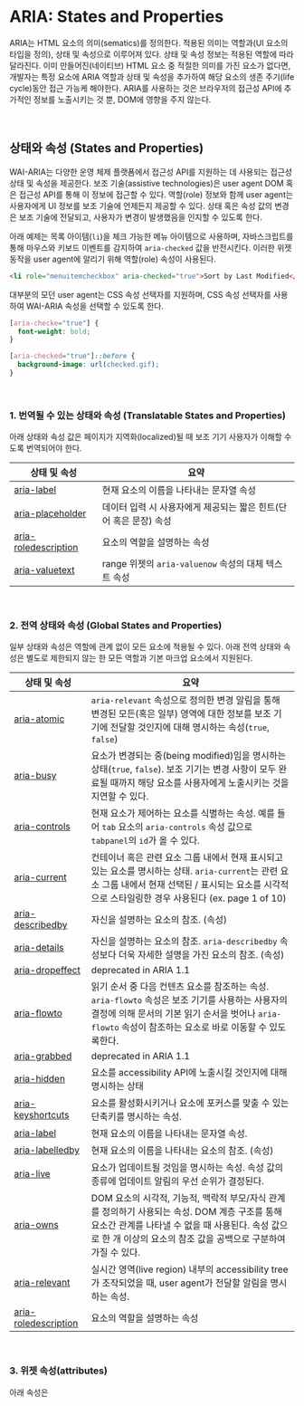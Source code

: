 # ARIA: States and Properties

ARIA는 HTML 요소의 의미(sematics)를 정의한다. 적용된 의미는 역할과(UI 요소의 타입을 정의), 상태 및 속성으로 이루어져 있다. 상태 및 속성 정보는 적용된 역할에 따라 달라진다. 이미 만들어진(네이티브) HTML 요소 중 적절한 의미를 가진 요소가 없다면, 개발자는 특정 요소에 ARIA 역할과 상태 및 속성을 추가하여 해당 요소의 생존 주기(life cycle)동안 접근 가능케 해야한다. ARIA를 사용하는 것은 브라우저의 접근성 API에 추가적인 정보를 노출시키는 것 뿐, DOM에 영향을 주지 않는다.

&nbsp;  

## 상태와 속성 (States and Properties)

WAI-ARIA는 다양한 운영 체제 플랫폼에서 접근성 API를 지원하는 데 사용되는 접근성 상태 및 속성을 제공한다. 보조 기술(assistive technologies)은 user agent DOM 혹은 접근성 API를 통해 이 정보에 접근할 수 있다. 역할(role) 정보와 함께 user agent는 사용자에게 UI 정보를 보조 기술에 언제든지 제공할 수 있다. 상태 혹은 속성 값의 변경은 보조 기술에 전달되고, 사용자가 변경이 발생했음을 인지할 수 있도록 한다.

아래 예제는 목록 아이템(`li`)을 체크 가능한 메뉴 아이템으로 사용하며, 자바스크립트를 통해 마우스와 키보드 이벤트를 감지하여 `aria-checked` 값을 반전시킨다. 이러한 위젯 동작을 user agent에 알리기 위해 역할(role) 속성이 사용된다.

```html
<li role="menuitemcheckbox" aria-checked="true">Sort by Last Modified</li>
```

대부분의 모던 user agent는 CSS 속성 선택자를 지원하며, CSS 속성 선택자를 사용하여 WAI-ARIA 속성을 선택할 수 있도록 한다.

```css
[aria-checke="true"] {
  font-weight: bold;
}

[aria-checked="true"]::before {
  background-image: url(checked.gif);
}
```

&nbsp;  

### 1. 번역될 수 있는 상태와 속성 (Translatable States and Properties)

아래 상태와 속성 값은 페이지가 지역화(localized)될 때 보조 기기 사용자가 이해할 수도록 번역되어야 한다.

| 상태 및 속성                                                 | 요약                                                         |
| ------------------------------------------------------------ | ------------------------------------------------------------ |
| [aria-label](https://www.w3.org/TR/wai-aria-1.2/#aria-label) | 현재 요소의 이름을 나타내는 문자열 속성                      |
| [aria-placeholder](https://www.w3.org/TR/wai-aria-1.2/#aria-placeholder) | 데이터 입력 시 사용자에게 제공되는 짧은 힌트(단어 혹은 문장) 속성 |
| [aria-roledescription](https://www.w3.org/TR/wai-aria-1.2/#aria-roledescription) | 요소의 역할을 설명하는 속성                                  |
| [aria-valuetext](https://www.w3.org/TR/wai-aria-1.2/#aria-valuetext) | range 위젯의 `aria-valuenow` 속성의 대체 텍스트 속성         |

&nbsp;  

### 2. 전역 상태와 속성 (Global States and Properties)

일부 상태와 속성은 역할에 관계 없이 모든 요소에 적용될 수 있다. 아래 전역 상태와 속성은 별도로 제한되지 않는 한 모든 역할과 기본 마크업 요소에서 지원된다.

| 상태 및 속성                                                 | 요약                                                         |
| ------------------------------------------------------------ | ------------------------------------------------------------ |
| [aria-atomic](https://www.w3.org/TR/wai-aria-1.2/#aria-atomic) | `aria-relevant` 속성으로 정의한 변경 알림을 통해 변경된 모든(혹은 일부) 영역에 대한 정보를 보조 기기에 전달할 것인지에 대해 명시하는 속성(`true`, `false`) |
| [aria-busy](https://www.w3.org/TR/wai-aria-1.2/#aria-busy)   | 요소가 변경되는 중(being modified)임을 명시하는 상태(`true`, `false`). 보조 기기는 변경 사항이 모두 완료될 때까지 해당 요소를 사용자에게 노출시키는 것을 지연할 수 있다. |
| [aria-controls](https://www.w3.org/TR/wai-aria-1.2/#aria-controls) | 현재 요소가 제어하는 요소를 식별하는 속성. 예를 들어 `tab` 요소의 `aria-controls` 속성 값으로 `tabpanel`의 `id`가 올 수 있다. |
| [aria-current](https://www.w3.org/TR/wai-aria-1.2/#aria-current) | 컨테이너 혹은 관련 요소 그룹 내에서 현재 표시되고 있는 요소를 명시하는 상태. `aria-current`는 관련 요소 그룹 내에서 현재 선택된 / 표시되는 요소를 시각적으로 스타일링한 경우 사용된다 (ex. page 1 of 10) |
| [aria-describedby](https://www.w3.org/TR/wai-aria-1.2/#aria-describedby) | 자신을 설명하는 요소의 참조. (속성)                          |
| [aria-details](https://www.w3.org/TR/wai-aria-1.2/#aria-details) | 자신을 설명하는 요소의 참조. `aria-describedby` 속성보다 더욱 자세한 설명을 가진 요소의 참조. (속성) |
| [aria-dropeffect](https://www.w3.org/TR/wai-aria-1.2/#aria-dropeffect) | deprecated in ARIA 1.1                                       |
| [aria-flowto](https://www.w3.org/TR/wai-aria-1.2/#aria-flowto) | 읽기 순서 중 다음 컨텐츠 요소를 참조하는 속성. `aria-flowto` 속성은 보조 기기를 사용하는 사용자의 결정에 의해 문서의 기본 읽기 순서을 벗어나 `aria-flowto` 속성이 참조하는 요소로 바로 이동할 수 있도록한다. |
| [aria-grabbed](https://www.w3.org/TR/wai-aria-1.2/#aria-grabbed) | deprecated in ARIA 1.1                                       |
| [aria-hidden](https://www.w3.org/TR/wai-aria-1.2/#aria-hidden) | 요소를 accessibility API에 노출시킬 것인지에 대해 명시하는 상태 |
| [aria-keyshortcuts](https://www.w3.org/TR/wai-aria-1.2/#aria-keyshortcuts) | 요소를 활성화시키거나 요소에 포커스를 맞출 수 있는 단축키를 명시하는 속성. |
| [aria-label](https://www.w3.org/TR/wai-aria-1.2/#aria-label) | 현재 요소의 이름을 나타내는 문자열 속성.                     |
| [aria-labelledby](https://www.w3.org/TR/wai-aria-1.2/#aria-labelledby) | 현재 요소의 이름을 나타내는 요소의 참조. (속성)              |
| [aria-live](https://www.w3.org/TR/wai-aria-1.2/#aria-live)   | 요소가 업데이트될 것임을 명시하는 속성. 속성 값의 종류에 업데이트 알림의 우선 순위가 결정된다. |
| [aria-owns](https://www.w3.org/TR/wai-aria-1.2/#aria-owns)   | DOM 요소의 시각적, 기능적, 맥락적 부모/자식 관계를 정의하기 사용되는 속성. DOM 계층 구조를 통해 요소간 관계를 나타낼 수 없을 때 사용된다. 속성 값으로 한 개 이상의 요소의 참조 값을 공백으로 구분하여 가질 수 있다. |
| [aria-relevant](https://www.w3.org/TR/wai-aria-1.2/#aria-relevant) | 실시간 영역(live region) 내부의 accessibility tree가 조작되었을 때, user agent가 전달할 알림을 명시하는 속성. |
| [aria-roledescription](https://www.w3.org/TR/wai-aria-1.2/#aria-roledescription) | 요소의 역할을 설명하는 속성                                  |

&nbsp;  

### 3. 위젯 속성(attributes)

아래 속성은 

